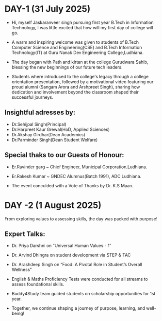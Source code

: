 # DAY-1 (31 July 2025)

- Hi, myself Jaskaranveer singh pursuing first year B.Tech in Information Technology, I was little excited that how will my first day of college will go.
- A warm and inspiring welcome was given to students of B.Tech Computer Science and Engineering(CSE) and B.Tech Information Technology(IT) at Guru Nanak Dev Engineering College,Ludhiana.

- The day began with Path and kirtan at the college Gurudwara Sahib, blessing the new beginnings of our future tech leaders.
- Students where introduced to the college's legacy through a college orientation presentation, followed by a motivational video featuring our proud alumni (Sangam Arora and Arshpreet Singh), sharing how dedication and involvement beyond the classroom shaped their successful journeys.

## Insightful adresses by:
- Dr.Sehijpal Singh(Principal)
- Dr.Harpreet Kaur Grewal(HoD, Applied Sciences)
- Dr.Akshay Girdhar(Dean Academics)
- Dr.Parminder Singh(Dean Student Welfare)

## Special thaks to our Guests of Honour:
- Er.Ravinder garg ~ Chief Engineer, Municipal Corporation,Ludhiana.
- Er.Rakesh Kumar ~ GNDEC Alumnus(Batch 1991), ADC Ludhiana.

- The event conculded with a Vote of Thanks by Dr. K.S Maan.

# DAY -2 (1 August 2025)

From exploring values to assessing skills, the day was packed with purpose!

## Expert Talks:
- Dr. Priya Darshni on “Universal Human Values - 1”
- Dr. Arvind Dhingra on student development via STEP & TAC
- Dr. Arashdeep Singh on “Food: A Pivotal Role in Student’s Overall Wellness”

- English & Maths Proficiency Tests were conducted for all streams to assess foundational skills.

- Buddy4Study team guided students on scholarship opportunities for 1st year.

- Together, we continue shaping a journey of purpose, learning, and well-being! 

